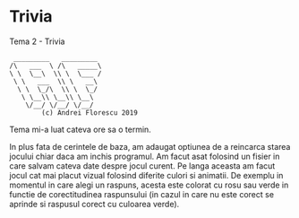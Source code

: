 # Trivia
Tema 2 - Trivia

     _________   _________
    /\   ___  \ /\   _____\
    \ \  \__\  \\ \  \___ /
     \ \   ___  \\ \   __\
      \ \  \_/\  \\ \  \_/
       \ \__\\ \__\\ \__\
        \/__/ \/__/ \/__/
            (c) Andrei Florescu 2019

Tema mi-a luat cateva ore sa o termin.

In plus fata de cerintele de baza, am adaugat optiunea de a reincarca starea
jocului chiar daca am inchis programul. Am facut asat folosind un fisier in 
care salvam cateva date despre jocul curent. Pe langa aceasta am facut jocul
cat mai placut vizual folosind diferite culori si animatii. De exemplu in 
momentul in care alegi un raspuns, acesta este colorat cu rosu sau verde in 
functie de corectitudinea raspunsului (in cazul in care nu este corect se 
aprinde si raspusul corect cu culoarea verde).